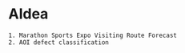 AIdea 
========
    1. Marathon Sports Expo Visiting Route Forecast
    2. AOI defect classification
















